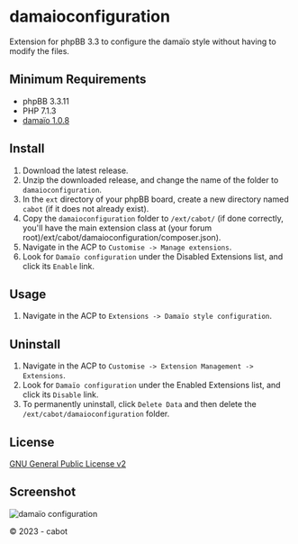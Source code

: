 # damaioconfiguration
Extension for phpBB 3.3 to configure the damaïo style without having to modify the files.

## Minimum Requirements
* phpBB 3.3.11
* PHP 7.1.3
* [damaïo 1.0.8](https://github.com/cabot/damaio)

## Install
1. Download the latest release.
2. Unzip the downloaded release, and change the name of the folder to `damaioconfiguration`.
3. In the `ext` directory of your phpBB board, create a new directory named `cabot` (if it does not already exist).
4. Copy the `damaioconfiguration` folder to `/ext/cabot/` (if done correctly, you'll have the main extension class at (your forum root)/ext/cabot/damaioconfiguration/composer.json).
5. Navigate in the ACP to `Customise -> Manage extensions`.
6. Look for `Damaïo configuration` under the Disabled Extensions list, and click its `Enable` link.

## Usage
1. Navigate in the ACP to `Extensions -> Damaïo style configuration`.

## Uninstall
1. Navigate in the ACP to `Customise -> Extension Management -> Extensions`.
2. Look for `Damaïo configuration` under the Enabled Extensions list, and click its `Disable` link.
3. To permanently uninstall, click `Delete Data` and then delete the `/ext/cabot/damaioconfiguration` folder.

## License
[GNU General Public License v2](http://opensource.org/licenses/GPL-2.0)

## Screenshot
![damaïo configuration](https://github.com/cabot/damaioconfiguration/assets/6350179/246daa4e-7fc8-4bb3-a23f-a42744d51f66)

© 2023 - cabot
